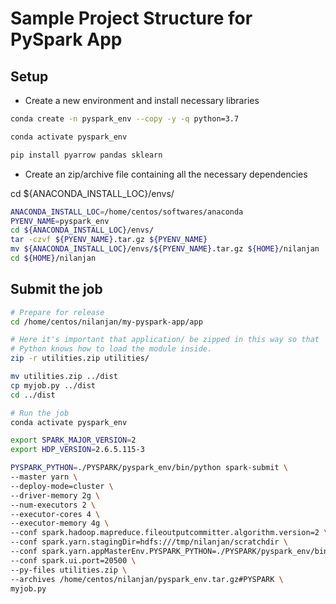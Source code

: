 # Sample Project Structure for PySpark App

## Setup

* Create a new environment and install necessary libraries

```bash
conda create -n pyspark_env --copy -y -q python=3.7

conda activate pyspark_env

pip install pyarrow pandas sklearn 
```

* Create an zip/archive file containing all the necessary dependencies

cd ${ANACONDA_INSTALL_LOC}/envs/

```bash
ANACONDA_INSTALL_LOC=/home/centos/softwares/anaconda
PYENV_NAME=pyspark_env
cd ${ANACONDA_INSTALL_LOC}/envs/
tar -czvf ${PYENV_NAME}.tar.gz ${PYENV_NAME}
mv ${ANACONDA_INSTALL_LOC}/envs/${PYENV_NAME}.tar.gz ${HOME}/nilanjan
cd ${HOME}/nilanjan
```

## Submit the job

```bash
# Prepare for release
cd /home/centos/nilanjan/my-pyspark-app/app

# Here it's important that application/ be zipped in this way so that
# Python knows how to load the module inside.
zip -r utilities.zip utilities/

mv utilities.zip ../dist
cp myjob.py ../dist
cd ../dist

# Run the job
conda activate pyspark_env

export SPARK_MAJOR_VERSION=2
export HDP_VERSION=2.6.5.115-3

PYSPARK_PYTHON=./PYSPARK/pyspark_env/bin/python spark-submit \
--master yarn \
--deploy-mode=cluster \
--driver-memory 2g \
--num-executors 2 \
--executor-cores 4 \
--executor-memory 4g \
--conf spark.hadoop.mapreduce.fileoutputcommitter.algorithm.version=2 \
--conf spark.yarn.stagingDir=hdfs:///tmp/nilanjan/scratchdir \
--conf spark.yarn.appMasterEnv.PYSPARK_PYTHON=./PYSPARK/pyspark_env/bin/python \
--conf spark.ui.port=20500 \
--py-files utilities.zip \
--archives /home/centos/nilanjan/pyspark_env.tar.gz#PYSPARK \
myjob.py
```
